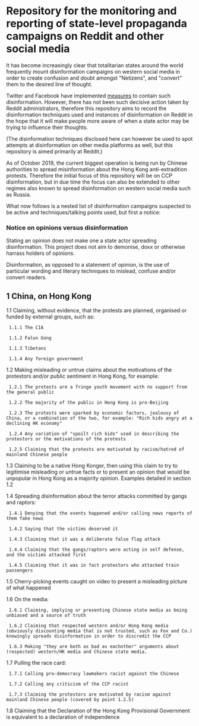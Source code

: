 # Repository for the monitoring and reporting of state-level propaganda campaigns on Reddit and other social media

It has become increasingly clear that totalitarian states around the world frequently mount disinformation campaigns on western social media in order to create confusion and doubt amongst "Netizens", and "convert" them to the desired line of thought. 

Twitter and Facebook have implemented [measures](https://blog.twitter.com/en_us/topics/company/2019/information_operations_directed_at_Hong_Kong.html) to contain such disinformation. However, there has not been such decisive action taken by Reddit administrators, therefore this repository aims to record the disinformation techniques used and instances of disinformation on Reddit in the hope that it will make people more aware of when a state actor may be trying to influence their thoughts. 

(The disinformation techniques disclosed here can however be used to spot attempts at disinformation on other media platforms as well, but this repository is aimed primarily at Reddit.)

As of October 2019, the current biggest operation is being run by Chinese authorities to spread misinformation about the Hong Kong anti-extradition protests. Therefore the initial focus of this repository will be on CCP disinformation, but in due time the focus can also be extended to other regimes also known to spread disinformation on western social media such as Russia.

What now follows is a nested list of disinformation campaigns suspected to be active and techniques/talking points used, but first a notice:

### Notice on opinions versus disinformation

Stating an opinion does not make one a state actor spreading disinformation. This project does not aim to demonise, doxx or otherwise harrass holders of opinions. 

Disinformation, as opposed to a statement of opinion, is the use of particular wording and literary techniques to mislead, confuse and/or convert readers.

## 1 China, on Hong Kong

1.1 Claiming, without evidence, that the protests are planned, organised or funded by external groups, such as:

     1.1.1 The CIA
 
     1.1.2 Falun Gong
 
     1.1.3 Tibetans
 
     1.1.4 Any foreign government
 
 1.2 Making misleading or untrue claims about the motivations of the protestors and/or public sentiment in Hong Kong, for example:
 
     1.2.1 The protests are a fringe youth movement with no support from the general public
     
     1.2.2 The majority of the public in Hong Kong is pro-Beijing
     
     1.2.3 The protests were sparked by economic factors, jealousy of China, or a combination of the two, for example: "Rich kids angry at a declining HK economy"
     
     1.2.4 Any variation of "spoilt rich kids" used in describing the protestors or the motivations of the protests
     
     1.2.5 Claiming that the protests are motivated by racism/hatred of mainland Chinese people
 
 1.3 Claiming to be a native Hong Konger, then using this claim to try to legitimise misleading or untrue facts or to present an opinion that would be unpopular in Hong Kong as a majority opinion. Examples detailed in section 1.2
 
 1.4 Spreading disinformation about the terror attacks committed by gangs and raptors:
 
     1.4.1 Denying that the events happened and/or calling news reports of them fake news
     
     1.4.2 Saying that the victims deserved it
     
     1.4.3 Claiming that it was a deliberate false flag attack
     
     1.4.4 Claiming that the gangs/raptors were acting in self defense, and the victims attacked first
     
     1.4.5 Claiming that it was in fact protestors who attacked train passengers
     
 1.5 Cherry-picking events caught on video to present a misleading picture of what happened

 1.6 On the media:
 
     1.6.1 Claiming, implying or presenting Chinese state media as being unbiased and a source of truth
     
     1.6.2 Claiming that respected western and/or Hong Kong media (obviously discounting media that is not trusted, such as Fox and Co.) knowingly spreads disinformation in order to discredit the CCP
     
     1.6.3 Making "they are both as bad as eachother" arguments about (respected) western/HK media and Chinese state media. 
     
 1.7 Pulling the race card:
 
     1.7.1 Calling pro-democracy lawmakers racist against the Chinese
     
     1.7.2 Calling any criticism of the CCP racist
     
     1.7.3 Claiming the protestors are motivated by racism against mainland Chinese people (covered by point 1.2.5)
     
 1.8 Claiming that the Declaration of the Hong Kong Provisional Government is equivalent to a declaration of independence
